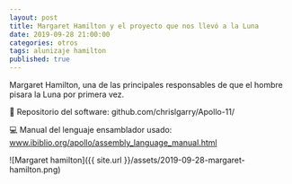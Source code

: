 ```yaml
---
layout: post
title: Margaret Hamilton y el proyecto que nos llevó a la Luna
date: 2019-09-28 21:00:00
categories: otros
tags: alunizaje hamilton
published: true
---
```


Margaret Hamilton, una de las principales responsables de que el hombre pisara la Luna por primera vez.

🚀 Repositorio del software: github.com/chrislgarry/Apollo-11/

💻 Manual del lenguaje ensamblador usado: www.ibiblio.org/apollo/assembly_language_manual.html

![Margaret hamilton]({{ site.url }}/assets/2019-09-28-margaret-hamilton.png)
